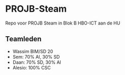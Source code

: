 # PROJB-Steam

Repo voor PROJB Steam in Blok B HBO-ICT aan de HU

## Teamleden

* Wassim BIM/SD 20
* Sem: 70% AI, 30% SD
* Daan: 70% SD, 30% AI
* Alesio: 100% CSC